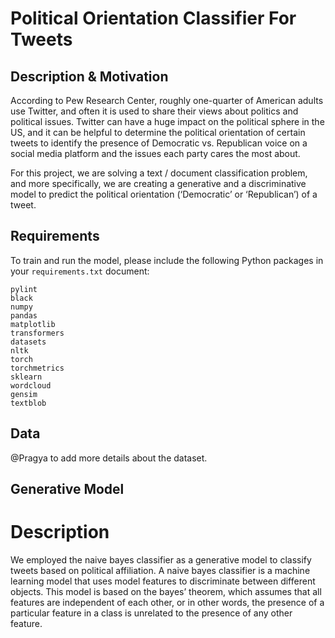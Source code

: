 # Political Orientation Classifier For Tweets

## Description & Motivation
According to Pew Research Center, roughly one-quarter of American adults use Twitter, and often it is used to share their views about politics and political issues. Twitter can have a huge impact on the political sphere in the US, and it can be helpful to determine the political orientation of certain tweets to identify the presence of Democratic vs. Republican voice on a social media platform and the issues each party cares the most about.

For this project, we are solving a text / document classification problem, and more specifically, we are creating a generative and a discriminative model to predict the political orientation (‘Democratic’ or ‘Republican’) of a tweet. 

## Requirements
To train and run the model, please include the following Python packages in your `requirements.txt` document:
```
pylint
black
numpy
pandas
matplotlib
transformers
datasets
nltk
torch
torchmetrics
sklearn
wordcloud
gensim
textblob
```

## Data
@Pragya to add more details about the dataset.


## Generative Model

# Description

We employed the naive bayes classifier as a generative model to classify tweets based on political affiliation. A naive bayes classifier is a machine learning model that uses model features to discriminate between different objects. This model is based on the bayes’ theorem, which assumes that all features are independent of each other, or in other words, the presence of a particular feature in a class is unrelated to the presence of any other feature.
